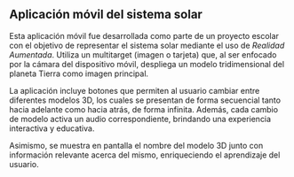## Aplicación móvil del sistema solar

Esta aplicación móvil fue desarrollada como parte de un proyecto escolar con el objetivo de representar el sistema solar mediante el uso de *Realidad Aumentada*. Utiliza un multitarget (imagen o tarjeta) que, al ser enfocado por la cámara del dispositivo móvil, despliega un modelo tridimensional del planeta Tierra como imagen principal.

La aplicación incluye botones que permiten al usuario cambiar entre diferentes modelos 3D, los cuales se presentan de forma secuencial tanto hacia adelante como hacia atrás, de forma infinita. Además, cada cambio de modelo activa un audio correspondiente, brindando una experiencia interactiva y educativa.

Asimismo, se muestra en pantalla el nombre del modelo 3D junto con información relevante acerca del mismo, enriqueciendo el aprendizaje del usuario.
